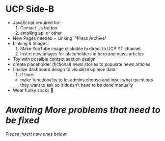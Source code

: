 # UCP Side-B

- JavaScript required for:
  1. Contact Us button
  2. emailing api or other
- New Pages needed + Linking: "Press Archive"
- Linking & Images:
  1. Make YouTube image clickable to direct to UCP YT channel
  2. Insert new images for placeholders in hero and news articles
- Toy with possible contact section design
- create placeholder (fictional) news stories to populate news articles
- finalize dashboard design to visualize opinion data
  1. If time:
    - make functionality to let admins choose and input what questions they want to ask so it doesn't have to be done manually
- Wear funky socks 🧦
# _Awaiting More problems that need to be fixed_
_Please insert new ones below:_

